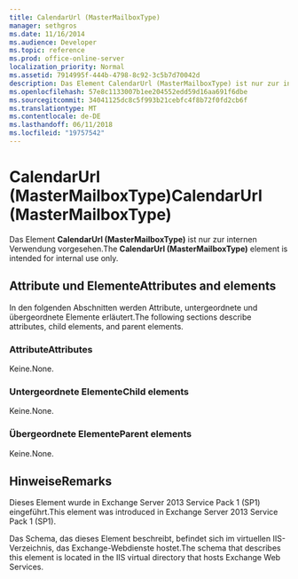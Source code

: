 ```yaml
---
title: CalendarUrl (MasterMailboxType)
manager: sethgros
ms.date: 11/16/2014
ms.audience: Developer
ms.topic: reference
ms.prod: office-online-server
localization_priority: Normal
ms.assetid: 7914995f-444b-4798-8c92-3c5b7d70042d
description: Das Element CalendarUrl (MasterMailboxType) ist nur zur internen Verwendung vorgesehen.
ms.openlocfilehash: 57e8c1133007b1ee204552edd59d16aa691f6dbe
ms.sourcegitcommit: 34041125dc8c5f993b21cebfc4f8b72f0fd2cb6f
ms.translationtype: MT
ms.contentlocale: de-DE
ms.lasthandoff: 06/11/2018
ms.locfileid: "19757542"
---
```

# <a name="calendarurl-mastermailboxtype"></a><span data-ttu-id="766ee-103">CalendarUrl (MasterMailboxType)</span><span class="sxs-lookup"><span data-stu-id="766ee-103">CalendarUrl (MasterMailboxType)</span></span>

<span data-ttu-id="766ee-104">Das Element **CalendarUrl (MasterMailboxType)** ist nur zur internen Verwendung vorgesehen.</span><span class="sxs-lookup"><span data-stu-id="766ee-104">The **CalendarUrl (MasterMailboxType)** element is intended for internal use only.</span></span> 

## <a name="attributes-and-elements"></a><span data-ttu-id="766ee-105">Attribute und Elemente</span><span class="sxs-lookup"><span data-stu-id="766ee-105">Attributes and elements</span></span>

<span data-ttu-id="766ee-106">In den folgenden Abschnitten werden Attribute, untergeordnete und übergeordnete Elemente erläutert.</span><span class="sxs-lookup"><span data-stu-id="766ee-106">The following sections describe attributes, child elements, and parent elements.</span></span>
  
### <a name="attributes"></a><span data-ttu-id="766ee-107">Attribute</span><span class="sxs-lookup"><span data-stu-id="766ee-107">Attributes</span></span>

<span data-ttu-id="766ee-108">Keine.</span><span class="sxs-lookup"><span data-stu-id="766ee-108">None.</span></span>
  
### <a name="child-elements"></a><span data-ttu-id="766ee-109">Untergeordnete Elemente</span><span class="sxs-lookup"><span data-stu-id="766ee-109">Child elements</span></span>

<span data-ttu-id="766ee-110">Keine.</span><span class="sxs-lookup"><span data-stu-id="766ee-110">None.</span></span>
  
### <a name="parent-elements"></a><span data-ttu-id="766ee-111">Übergeordnete Elemente</span><span class="sxs-lookup"><span data-stu-id="766ee-111">Parent elements</span></span>

<span data-ttu-id="766ee-112">Keine.</span><span class="sxs-lookup"><span data-stu-id="766ee-112">None.</span></span>
  
## <a name="remarks"></a><span data-ttu-id="766ee-113">Hinweise</span><span class="sxs-lookup"><span data-stu-id="766ee-113">Remarks</span></span>

<span data-ttu-id="766ee-114">Dieses Element wurde in Exchange Server 2013 Service Pack 1 (SP1) eingeführt.</span><span class="sxs-lookup"><span data-stu-id="766ee-114">This element was introduced in Exchange Server 2013 Service Pack 1 (SP1).</span></span>
  
<span data-ttu-id="766ee-115">Das Schema, das dieses Element beschreibt, befindet sich im virtuellen IIS-Verzeichnis, das Exchange-Webdienste hostet.</span><span class="sxs-lookup"><span data-stu-id="766ee-115">The schema that describes this element is located in the IIS virtual directory that hosts Exchange Web Services.</span></span>
  

